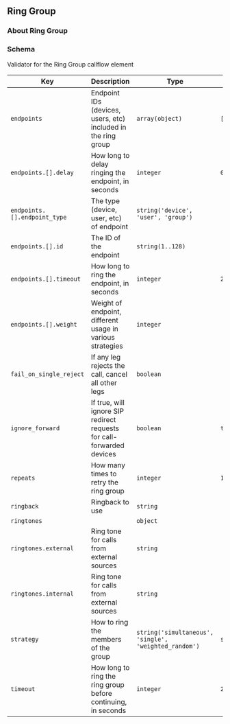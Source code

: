 ## Ring Group

### About Ring Group

### Schema

Validator for the Ring Group callflow element

Key | Description | Type | Default | Required
--- | ----------- | ---- | ------- | --------
`endpoints` | Endpoint IDs (devices, users, etc) included in the ring group | `array(object)` | `[]` | `true`
`endpoints.[].delay` | How long to delay ringing the endpoint, in seconds | `integer` | `0` | `false`
`endpoints.[].endpoint_type` | The type (device, user, etc) of endpoint | `string('device', 'user', 'group')` |   | `true`
`endpoints.[].id` | The ID of the endpoint | `string(1..128)` |   | `true`
`endpoints.[].timeout` | How long to ring the endpoint, in seconds | `integer` | `20` | `false`
`endpoints.[].weight` | Weight of endpoint, different usage in various strategies | `integer` |   | `false`
`fail_on_single_reject` | If any leg rejects the call, cancel all other legs | `boolean` |   | `false`
`ignore_forward` | If true, will ignore SIP redirect requests for call-forwarded devices | `boolean` | `true` | `false`
`repeats` | How many times to retry the ring group | `integer` | `1` | `false`
`ringback` | Ringback to use | `string` |   | `false`
`ringtones` |   | `object` |   | `false`
`ringtones.external` | Ring tone for calls from external sources | `string` |   | `false`
`ringtones.internal` | Ring tone for calls from external sources | `string` |   | `false`
`strategy` | How to ring the members of the group | `string('simultaneous', 'single', 'weighted_random')` | `simultaneous` | `false`
`timeout` | How long to ring the ring group before continuing, in seconds | `integer` | `20` | `false`
